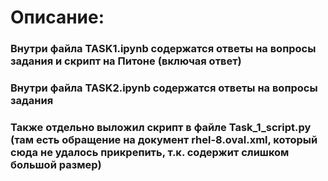 # Описание:
### Внутри файла **TASK1.ipynb** содержатся ответы на вопросы задания и скрипт на Питоне (включая ответ)
### Внутри файла **TASK2.ipynb** содержатся ответы на вопросы задания


### Также отдельно выложил скрипт в файле **Task_1_script.py** (там есть обращение на документ rhel-8.oval.xml, который сюда не удалось прикрепить, т.к. содержит слишком большой размер)
